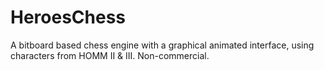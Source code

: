 HeroesChess
===========

A bitboard based chess engine with a graphical animated interface, using characters from HOMM II &amp; III. Non-commercial. 
